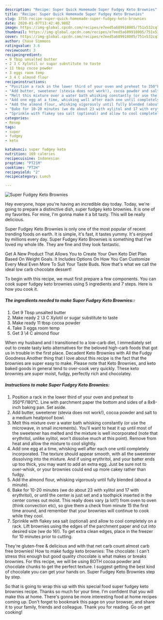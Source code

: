 ```yaml
---
description: "Recipe: Super Quick Homemade Super Fudgey Keto Brownies"
title: "Recipe: Super Quick Homemade Super Fudgey Keto Brownies"
slug: 3755-recipe-super-quick-homemade-super-fudgey-keto-brownies
date: 2020-01-07T13:42:40.988Z
image: https://img-global.cpcdn.com/recipes/e7eed5a689918005/751x532cq70/super-fudgey-keto-brownies-recipe-main-photo.jpg
thumbnail: https://img-global.cpcdn.com/recipes/e7eed5a689918005/751x532cq70/super-fudgey-keto-brownies-recipe-main-photo.jpg
cover: https://img-global.cpcdn.com/recipes/e7eed5a689918005/751x532cq70/super-fudgey-keto-brownies-recipe-main-photo.jpg
author: Chase Simmons
ratingvalue: 3.6
reviewcount: 3
recipeingredient:
- 9 Tbsp unsalted butter
- 2 3 C Xylotil or sugar substitute to taste
- 11 tbsp cocoa powder
- 3 eggs room temp
- 3 4 C almond flour
recipeinstructions:
- "Position a rack in the lower third of your oven and preheat to 350°F/180°C. Line with parchment paper the bottom and sides of a 8x8-inch baking pan. Set aside."
- "Add butter, sweetener (stevia does not work!), cocoa powder and salt to a medium heatproof bowl."
- "Melt this mixture over a water bath whisking constantly (or use the microwave, in small increments). You&#39;ll want to heat it up until most of the sweetener has melted and the mixture is well incorporated (note that erythritol, unlike xylitol, won&#39;t dissolve much at this point). Remove from heat and allow the mixture to cool slightly."
- "Add one egg at a time, whisking well after each one until completely incorporated. The texture should appear smooth, with all the sweetener dissolving into the mixture. And if using erythritol, and your batter ends up too thick, you may want to add an extra egg. Just be sure not to over-whisk, or your brownies could end up more cakey rather than fudgy."
- "Add the almond flour, whisking vigorously until fully blended (about a minute)."
- "Bake for 10-20 minutes (we do about 23 with xylitol and 17 with erythritol), or until the center is just set and a toothpick inserted in the center comes out moist. This really does vary (a lot!!) from oven to oven (think convection etc), so give them a check from minute 15 the first time around, and remember that your brownies will continue to cook while they cool."
- "Sprinkle with flakey sea salt (optional) and allow to cool completely on a rack. Lift brownies using the edges of the parchment paper and cut into desired size (we do 16!). To get extra clean edges, place in the freezer for 10 minutes prior to cutting."
categories:
- Resep
tags:
- super
- fudgey
- keto

katakunci: super fudgey keto
nutrition: 169 calories
recipecuisine: Indonesian
preptime: "PT21M"
cooktime: "PT2H"
recipeyield: "2"
recipecategory: Lunch

---
```



![Super Fudgey Keto Brownies](https://img-global.cpcdn.com/recipes/e7eed5a689918005/751x532cq70/super-fudgey-keto-brownies-recipe-main-photo.jpg)

Hey everyone, hope you're having an incredible day today. Today, we're going to prepare a distinctive dish, super fudgey keto brownies. It is one of my favorites. For mine, I'm gonna make it a bit tasty. This will be really delicious.

Super Fudgey Keto Brownies is only one of the most popular of recent trending foods on earth. It is simple, it's fast, it tastes yummy. It's enjoyed by millions every day. Super Fudgey Keto Brownies is something that I've loved my whole life. They are fine and they look fantastic.

Get A New Product That Allows You to Create Your Own Keto Diet Plan Based On Weight Goals. It Includes Options On How You Can Customize Every Meal Even More To Suit Your Taste Buds. Now that&#39;s what we call the ideal low carb chocolate dessert!


To begin with this recipe, we must first prepare a few components. You can cook super fudgey keto brownies using 5 ingredients and 7 steps. Here is how you cook it.

##### The ingredients needed to make Super Fudgey Keto Brownies::

1. Get 9 Tbsp unsalted butter
1. Make ready 2 \3 C Xylotil or sugar substitute to taste
1. Make ready 11 tbsp cocoa powder
1. Take 3 eggs room temp
1. Get 3 \4 C almond flour


When my husband and I transitioned to a low-carb diet, I immediately set out to create tasty keto alternatives for the beloved high-carb foods that got us in trouble in the first place. Decadent Keto Brownies with All the Fudgy Goodness Another thing that I love about this recipe is the fact that the brownies are super easy to make. Please note that Keto Brownies, and keto baked goods in general tend to over-cook very quickly. These keto brownies are super moist, fudgy, perfectly rich and chocolatey. 

##### Instructions to make Super Fudgey Keto Brownies:

1. Position a rack in the lower third of your oven and preheat to 350°F/180°C. Line with parchment paper the bottom and sides of a 8x8-inch baking pan. Set aside.
1. Add butter, sweetener (stevia does not work!), cocoa powder and salt to a medium heatproof bowl.
1. Melt this mixture over a water bath whisking constantly (or use the microwave, in small increments). You&#39;ll want to heat it up until most of the sweetener has melted and the mixture is well incorporated (note that erythritol, unlike xylitol, won&#39;t dissolve much at this point). Remove from heat and allow the mixture to cool slightly.
1. Add one egg at a time, whisking well after each one until completely incorporated. The texture should appear smooth, with all the sweetener dissolving into the mixture. And if using erythritol, and your batter ends up too thick, you may want to add an extra egg. Just be sure not to over-whisk, or your brownies could end up more cakey rather than fudgy.
1. Add the almond flour, whisking vigorously until fully blended (about a minute).
1. Bake for 10-20 minutes (we do about 23 with xylitol and 17 with erythritol), or until the center is just set and a toothpick inserted in the center comes out moist. This really does vary (a lot!!) from oven to oven (think convection etc), so give them a check from minute 15 the first time around, and remember that your brownies will continue to cook while they cool.
1. Sprinkle with flakey sea salt (optional) and allow to cool completely on a rack. Lift brownies using the edges of the parchment paper and cut into desired size (we do 16!). To get extra clean edges, place in the freezer for 10 minutes prior to cutting.


They&#39;re gluten-free &amp; delicious and with that net carb count almost carb free brownies! How to make fudgy keto brownies: The chocolate: I can&#39;t stress this enough but good quality chocolate is what makes or breaks brownies. For this recipe, we will be using BOTH cocoa powder and chocolate chunks to get the perfect texture. I suggest getting the best kind of chocolate you can get your hands on. Super Fudgey Keto Brownies step by step. 

So that is going to wrap this up with this special food super fudgey keto brownies recipe. Thanks so much for your time. I'm confident that you will make this at home. There's gonna be more interesting food at home recipes coming up. Don't forget to bookmark this page on your browser, and share it to your family, friends and colleague. Thank you for reading. Go on get cooking!
